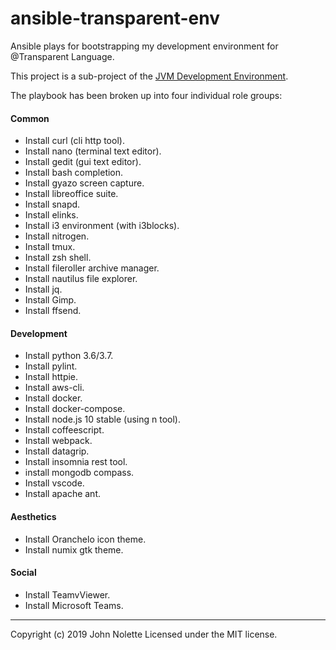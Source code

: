 # ansible-transparent-env

Ansible plays for bootstrapping my development environment for @Transparent Language.

This project is a sub-project of the [JVM Development Environment](https://github.com/neetVeritas/jvm-development-environment).

The playbook has been broken up into four individual role groups:

#### Common

* Install curl (cli http tool).
* Install nano (terminal text editor).
* Install gedit (gui text editor).
* Install bash completion.
* Install gyazo screen capture.
* Install libreoffice suite.
* Install snapd.
* Install elinks.
* Install i3 environment (with i3blocks).
* Install nitrogen.
* Install tmux.
* Install zsh shell.
* Install fileroller archive manager.
* Install nautilus file explorer.
* Install jq.
* Install Gimp.
* Install ffsend.

#### Development

* Install python 3.6/3.7.
* Install pylint.
* Install httpie.
* Install aws-cli.
* Install docker.
* Install docker-compose.
* Install node.js 10 stable (using n tool).
* Install coffeescript.
* Install webpack.
* Install datagrip.
* Install insomnia rest tool.
* install mongodb compass.
* Install vscode.
* Install apache ant.

#### Aesthetics

* Install Oranchelo icon theme.
* Install numix gtk theme.

#### Social

* Install TeamvViewer.
* Install Microsoft Teams.

---

Copyright (c) 2019 John Nolette Licensed under the MIT license.
